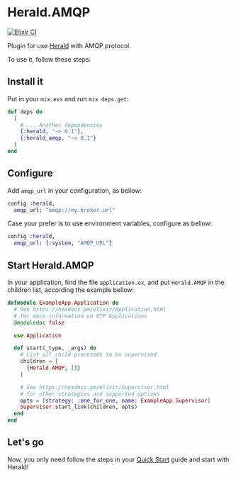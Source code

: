 # Herald.AMQP

[![Elixir CI](https://github.com/herald-library/herald_amqp/actions/workflows/elixir.yml/badge.svg)](https://github.com/herald-library/herald_amqp/actions/workflows/elixir.yml)

Plugin for use [Herald](https://hexdocs.pm/herald) with AMQP protocol.

To use it, follow these steps:

## Install it

Put in your `mix.exs` and run `mix deps.get`:

```elixir
def deps do
  [
    # ... Another dependencies
    {:herald, "~> 0.1"},
    {:herald_amqp, "~> 0.1"}
  ]
end
```

## Configure

Add `amqp_url` in your configuration, as bellow:

```elixir
config :herald,
  amqp_url: "amqp://my.broker.url"
```

Case your prefer is to use environment variables, configure as bellow:

```elixir
config :herald,
  amqp_url: {:system, "AMQP_URL"}
```

## Start Herald.AMQP

In your application, find the file `application.ex`, and put `Herald.AMQP` in the children list, according the example bellow:

```elixir
defmodule ExampleApp.Application do
  # See https://hexdocs.pm/elixir/Application.html
  # for more information on OTP Applications
  @moduledoc false

  use Application

  def start(_type, _args) do
    # List all child processes to be supervised
    children = [
      {Herald.AMQP, []}
    ]

    # See https://hexdocs.pm/elixir/Supervisor.html
    # for other strategies and supported options
    opts = [strategy: :one_for_one, name: ExampleApp.Supervisor]
    Supervisor.start_link(children, opts)
  end
end
```

## Let's go

Now, you only need follow the steps in your [Quick Start](https://hexdocs.pm/herald/) guide and start with Herald!
